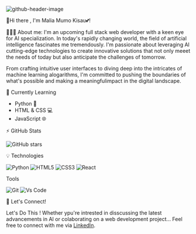 ![github-header-image](https://github.com/MaliaKisau/MaliaKisau/assets/125894333/adc4cbc6-4a56-4739-918b-67ff7c001167)


🌈Hi there , I'm Malia Mumo Kisau💕!

👩🏾‍💻 About me:
  I'm an upcoming full stack web developer with a keen eye for AI specialization. In today's rapidly changing world, the field of artificial intelligence fascinates me tremendously. I'm passionate about leveraging AI cutting-edge technologies to create innovative solutions that not only meeet the needs of today but also anticipate the challenges of tomorrow. 

  From crafting intuitive user interfaces to diving deep into the intricates of machine learning alogarithms, I'm committed to pushing the boundaries of what's possible and making a meaningfulimpact in the digital landscape. 

🌱 Currently Learning
- Python 🐍
- HTML & CSS 💻
- JavaScript 🌐

⚡ GitHub Stats

![GitHub stars](https://img.shields.io/github/stars/MaliaKisau?style=social)

💡 Technologies

  ![Python](https://img.shields.io/badge/-Python-3776ab?style=flat-square&logo=python&logoColor=white)
  ![HTML5](https://img.shields.io/badge/-HTML5-E34F26?style=flat-square&logo=html5&logoColor=white)
  ![CSS3](https://img.shields.io/badge/-CSS3-1572B6?style=flat-square&loo=css3)
  ![React](https://img.shields.io/badge/-React-61DAFB?style=flat-square&logo=react&logoColor=white)
  
  
  Tools

![Git](https://img.shields.io/badge/-Git-black?style=flat-squares&logo=git)
![Vs Code](https://img.shields.io/badge/-VS%20Code-007ACC?style=flat-square&logo=visual-studio-code&logoColor=white)

💬 Let's Connect!

Let's Do This !
Whether ypu're intrested in disscussing the latest advancements in AI or colaborating on a web development project...
Feel free to connect with me via [LinkedIn](https://www.linkedin.com/in/malia-mumo-kisau-3400b11a2/).


